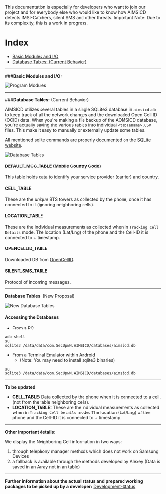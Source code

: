 This documentation is especially for developers who want to join our project and for everybody else who would like to know how AIMSICD detects IMSI-Catchers, silent SMS and other threats. Important Note: Due to its complexity, this is a work in progress.

# Index

* [Basic Modules and I/O](https://github.com/SecUpwN/Android-IMSI-Catcher-Detector/wiki/Technical-Overview#basic-modules-and-io)
* [Database Tables: (Current Behavior)](https://github.com/SecUpwN/Android-IMSI-Catcher-Detector/wiki/Technical-Overview#database-tables-current-behavior)

---

###**Basic Modules and I/O:**

![Program Modules](https://spideroak.com/share/IFEU2U2JINCA/GitHub/home/SecUpwN/SpiderOak/DOCUMENTATION/Program_Modules.png)

---

###**Database Tables:** (Current Behavior)

AIMSICD utilizes several tables in a single SQLite3 database in `aimsicd.db` to keep track 
of all the network changes and the downloaded Open Cell ID (OCID) data. When you're making a file 
backup of the AOMSICD database, you're actually saving the various tables into individual 
`<tablename>.CSV` files. This make it easy to manually or externally update some tables.

All mentioned sqlite commands are properly documented on the [SQLite website](http://www.sqlite.org).

![Database Tables](https://spideroak.com/share/IFEU2U2JINCA/GitHub/home/SecUpwN/SpiderOak/DOCUMENTATION/Database_myCellInfo_ER_2.png)
#### DEFAULT_MCC_TABLE (Mobile Country Code)
This table holds data to identify your service provider (carrier) and country.
#### CELL_TABLE
These are the *unique* BTS towers as collected by the phone, once it has connected to it (ignoring neighboring cells).
#### LOCATION_TABLE
These are the individual measurements as collected when in `Tracking Cell Details` mode. The location (Lat/Lng) of the phone and the Cell-ID it is connected to + timestamp.
#### OPENCELLID_TABLE
Downloaded DB from [OpenCellID](http://opencellid.org/).
#### SILENT_SMS_TABLE
Protocol of incoming messages.

---

**Database Tables:** (New Proposal)

![New Database Tables](https://spideroak.com/share/IFEU2U2JINCA/GitHub/home/SecUpwN/SpiderOak/DOCUMENTATION/Database_myCellInfo_ER_3.png)

#### Accessing the Databases

* From a PC

```
adb shell
su
sqlite3 /data/data/com.SecUpwN.AIMSICD/databases/aimsicd.db
```

* From a Terminal Emulator within Android
  * (Note: You may need to install sqlite3 binaries)

```
su
sqlite3 /data/data/com.SecUpwN.AIMSICD/databases/aimsicd.db
```

---

**To be updated** 

* **CELL_TABLE:** Data collected by the phone when it is connected to a cell. (not from the table neighboring cells).
* **LOCATION_TABLE:** These are the individual measurements as collected when in `Tracking Cell Details` mode. The location (Lat/Lng) of the phone and the Cell-ID it is connected to + timestamp.

***


**Other important details:** 

We display the Neighboring Cell information in two ways:   
1. through telephony manager methods which does not work on Samsung Devices   
2. a fallback is available through the methods developed by Alexey
(Data is saved in an Array not in an table)

***


**Further information about the actual status and prepared working packages to be picked up by a developer:**
[Development-Status](https://github.com/SecUpwN/Android-IMSI-Catcher-Detector/wiki/Development-Status)

